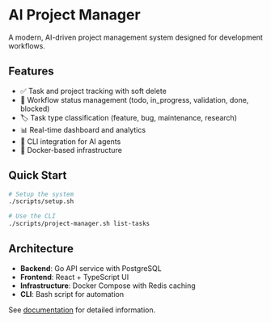 # AI Project Manager

A modern, AI-driven project management system designed for development workflows.

## Features

- ✅ Task and project tracking with soft delete
- 🔄 Workflow status management (todo, in_progress, validation, done, blocked)
- 🏷️ Task type classification (feature, bug, maintenance, research)
- 📊 Real-time dashboard and analytics
- 🔗 CLI integration for AI agents
- 🐳 Docker-based infrastructure

## Quick Start

```bash
# Setup the system
./scripts/setup.sh

# Use the CLI
./scripts/project-manager.sh list-tasks
```

## Architecture

- **Backend**: Go API service with PostgreSQL
- **Frontend**: React + TypeScript UI
- **Infrastructure**: Docker Compose with Redis caching
- **CLI**: Bash script for automation

See [documentation](docs/) for detailed information.
